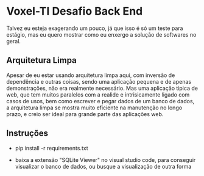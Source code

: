 #  Voxel-TI Desafio Back End
Talvez eu esteja exagerando um pouco, já que isso é só um teste para estágio, mas eu quero mostrar como eu enxergo a solução de softwares no geral.

## Arquitetura Limpa
Apesar de eu estar usando arquitetura limpa aqui, com inversão de dependência e outras coisas, sendo uma aplicação pequena e de apenas demonstrações, não era realmente necessário. Mas uma aplicação tipica de web, que tem muitos paralelos com a realide e intrisicamente ligado com casos de usos, bem como escrever e pegar dados de um banco de dados, a arquitetura limpa se mostra muito eficiente na manutenção no longo prazo, e creio ser ideal para grande parte das aplicações web.


## Instruções
- pip install -r requirements.txt


- baixa a extensão "SQLite Viewer" no visual studio code, para conseguir visualizar o banco de dados, ou busque a visualização de outra forma